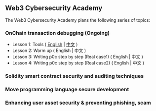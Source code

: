 
## Web3 Cybersecurity Academy
The Web3 Cybersecurity Academy plans the following series of topics:

### OnChain transaction debugging (Ongoing)
- Lesson 1: Tools ( [English](https://github.com/SunWeb3Sec/DeFiHackLabs/tree/main/academy/onchain_debug/01_tools/en) | [中文](https://github.com/SunWeb3Sec/DeFiHackLabs/tree/main/academy/onchain_debug/01_tools) ) 
- Lesson 2: Warm up ( English | 中文 )
- Lesson 3: Writing p0c step by step (Real case1) ( English | 中文 )
- Lesson 4: Writing p0c step by step (Real case2) ( English | 中文 )

### Solidity smart contract security and auditing techniques

### Move programming language secure development

### Enhancing user asset security & preventing phishing, scam
